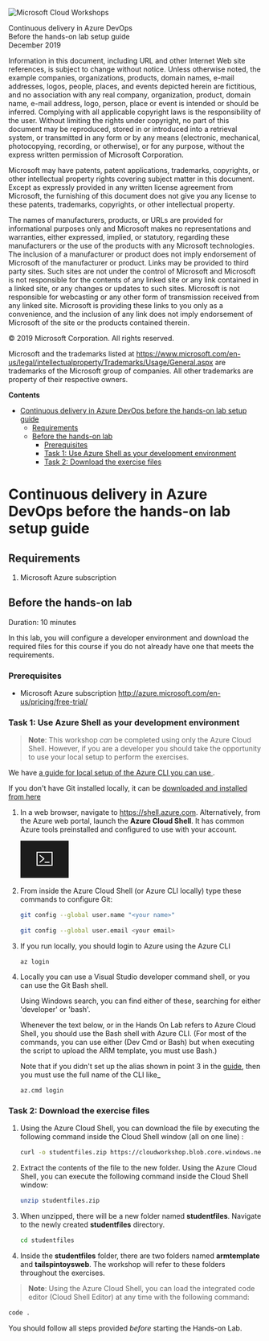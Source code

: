 ![Microsoft Cloud Workshops](https://github.com/Microsoft/MCW-Template-Cloud-Workshop/raw/master/Media/ms-cloud-workshop.png "Microsoft Cloud Workshops")

<div class="MCWHeader1">
Continuous delivery in Azure DevOps
</div>

<div class="MCWHeader2">
Before the hands-on lab setup guide
</div>

<div class="MCWHeader3">
December 2019
</div>

Information in this document, including URL and other Internet Web site references, is subject to change without notice. Unless otherwise noted, the example companies, organizations, products, domain names, e-mail addresses, logos, people, places, and events depicted herein are fictitious, and no association with any real company, organization, product, domain name, e-mail address, logo, person, place or event is intended or should be inferred. Complying with all applicable copyright laws is the responsibility of the user. Without limiting the rights under copyright, no part of this document may be reproduced, stored in or introduced into a retrieval system, or transmitted in any form or by any means (electronic, mechanical, photocopying, recording, or otherwise), or for any purpose, without the express written permission of Microsoft Corporation.

Microsoft may have patents, patent applications, trademarks, copyrights, or other intellectual property rights covering subject matter in this document. Except as expressly provided in any written license agreement from Microsoft, the furnishing of this document does not give you any license to these patents, trademarks, copyrights, or other intellectual property.

The names of manufacturers, products, or URLs are provided for informational purposes only and Microsoft makes no representations and warranties, either expressed, implied, or statutory, regarding these manufacturers or the use of the products with any Microsoft technologies. The inclusion of a manufacturer or product does not imply endorsement of Microsoft of the manufacturer or product. Links may be provided to third party sites. Such sites are not under the control of Microsoft and Microsoft is not responsible for the contents of any linked site or any link contained in a linked site, or any changes or updates to such sites. Microsoft is not responsible for webcasting or any other form of transmission received from any linked site. Microsoft is providing these links to you only as a convenience, and the inclusion of any link does not imply endorsement of Microsoft of the site or the products contained therein.

© 2019 Microsoft Corporation. All rights reserved.

Microsoft and the trademarks listed at <https://www.microsoft.com/en-us/legal/intellectualproperty/Trademarks/Usage/General.aspx> are trademarks of the Microsoft group of companies. All other trademarks are property of their respective owners.

**Contents**

<!-- TOC -->

- [Continuous delivery in Azure DevOps before the hands-on lab setup guide](#continuous-delivery-in-azure-devops-before-the-hands-on-lab-setup-guide)
  - [Requirements](#requirements)
  - [Before the hands-on lab](#before-the-hands-on-lab)
    - [Prerequisites](#prerequisites)
    - [Task 1: Use Azure Shell as your development environment](#task-1-use-azure-shell-as-your-development-environment)
    - [Task 2: Download the exercise files](#task-2-download-the-exercise-files)

<!-- /TOC -->

# Continuous delivery in Azure DevOps before the hands-on lab setup guide

## Requirements

1.  Microsoft Azure subscription

## Before the hands-on lab

Duration: 10 minutes

In this lab, you will configure a developer environment and download the required files for this course if you do not already have one that meets the requirements.

### Prerequisites

-   Microsoft Azure subscription <http://azure.microsoft.com/en-us/pricing/free-trial/>

### Task 1: Use Azure Shell as your development environment

>**Note**: This workshop *can* be completed using only the Azure Cloud Shell.   However, if you are a developer you should take the opportunity to use your local setup to perform the exercises. 

We have [a guide for local setup of the Azure CLI you can use ](http://hermit.no/how-to-setup-azure-cli-for-use-with-bash-shell-in-windows/).  

If you don't have Git installed locally, it can be [downloaded and installed from here](https://git-scm.com/download/win)

1.  In a web browser, navigate to https://shell.azure.com. Alternatively, from the Azure web portal, launch the **Azure Cloud Shell**. It has common Azure tools preinstalled and configured to use with your account.

    ![This is a screenshot of a icon used to launch the Azure Cloud Shell from the Azure Portal.](images/Setup/image3.png "Azure Cloud Shell launch icon")

2.  From inside the Azure Cloud Shell (or Azure CLI locally) type these commands to configure Git:

    ```bash
    git config --global user.name "<your name>"
    ```

    ```bash
    git config --global user.email <your email>
    ```

3. If you run locally, you should login to Azure using the Azure CLI

    ```
    az login
    ```

4. Locally you can use a Visual Studio developer command shell, or you can use the Git Bash shell.  

    Using Windows search, you can find either of these, searching for either 'developer' or 'bash'.

    Whenever the text below, or in the Hands On Lab refers to Azure Cloud Shell, you should use the Bash shell with Azure CLI.  (For most of the commands, you can use either (Dev Cmd or Bash) but when executing the script to upload the ARM template, you must use Bash.)  

    Note that if you didn't set up the alias shown in point 3 in the [guide](http://hermit.no/how-to-setup-azure-cli-for-use-with-bash-shell-in-windows/), then you must use the full name of the CLI like_

    ```
    az.cmd login
    ```


### Task 2: Download the exercise files

1.  Using the Azure Cloud Shell, you can download the file by executing the following command inside the Cloud Shell window (all on one line) :

    ```bash
    curl -o studentfiles.zip https://cloudworkshop.blob.core.windows.net/agile-continous-delivery/studentfiles.zip
    ```

2.  Extract the contents of the file to the new folder. Using the Azure Cloud Shell, you can execute the following command inside the Cloud Shell window:

    ```bash
    unzip studentfiles.zip
    ```

3.  When unzipped, there will be a new folder named **studentfiles**. Navigate to the newly created **studentfiles** directory.

    ```bash
    cd studentfiles
    ```
   
4.  Inside the **studentfiles** folder, there are two folders named **armtemplate** and **tailspintoysweb**. The workshop will refer to these folders throughout the exercises.

>**Note**: Using the Azure Cloud Shell, you
 can load the integrated code editor (Cloud Shell Editor) at any time with the following command:
```bash
code .
```

You should follow all steps provided *before* starting the Hands-on Lab.

